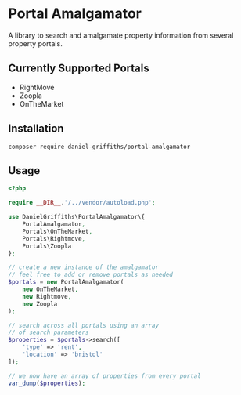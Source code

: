 # Portal Amalgamator

A library to search and amalgamate property information from several property portals.

## Currently Supported Portals

- RightMove
- Zoopla
- OnTheMarket

## Installation

```
composer require daniel-griffiths/portal-amalgamator
```

## Usage

```PHP
<?php

require __DIR__.'/../vendor/autoload.php';

use DanielGriffiths\PortalAmalgamator\{
	PortalAmalgamator,
	Portals\OnTheMarket,
	Portals\Rightmove,
	Portals\Zoopla
};

// create a new instance of the amalgamator
// feel free to add or remove portals as needed
$portals = new PortalAmalgamator(
    new OnTheMarket,
    new Rightmove,
    new Zoopla
);

// search across all portals using an array 
// of search parameters
$properties = $portals->search([
    'type' => 'rent',
    'location' => 'bristol'
]);

// we now have an array of properties from every portal
var_dump($properties);
```